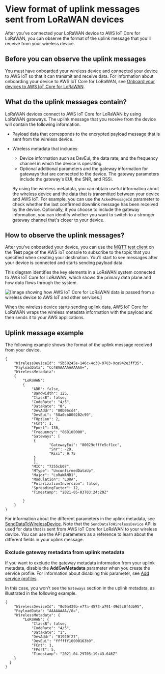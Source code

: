 # View format of uplink messages sent from LoRaWAN devices<a name="connect-iot-lorawan-uplink-metadata-format"></a>

After you've connected your LoRaWAN device to AWS IoT Core for LoRaWAN, you can observe the format of the uplink message that you'll receive from your wireless device\.

## Before you can observe the uplink messages<a name="connect-iot-lorawan-uplink-metadata-prerequisites"></a>

You must have onboarded your wireless device and connected your device to AWS IoT so that it can transmit and receive data\. For information about onboarding your device to AWS IoT Core for LoRaWAN, see [Onboard your devices to AWS IoT Core for LoRaWAN](connect-iot-lorawan-onboard-end-devices.md)\.

## What do the uplink messages contain?<a name="connect-iot-lorawan-uplink-metadata-contains"></a>

LoRaWAN devices connect to AWS IoT Core for LoRaWAN by using LoRaWAN gateways\. The uplink message that you receive from the device will contain the following information\.
+ Payload data that corresponds to the encrypted payload message that is sent from the wireless device\.
+ Wireless metadata that includes:
  + Device information such as DevEui, the data rate, and the frequency channel in which the device is operating\.
  + Optional additional parameters and the gateway information for gateways that are connected to the device\. The gateway parameters include the gateway's EUI, the SNR, and RSSi\.

  By using the wireless metadata, you can obtain useful information about the wireless device and the data that is transmitted between your device and AWS IoT\. For example, you can use the `AckedMessageId` parameter to check whether the last confirmed downlink message has been received by the device\. Optionally, if you choose to include the gateway information, you can identify whether you want to switch to a stronger gateway channel that's closer to your device\.

## How to observe the uplink messages?<a name="connect-iot-lorawan-uplink-metadata-observe"></a>

After you've onboarded your device, you can use the [MQTT test client](https://console.aws.amazon.com/iot/home#/test) on the **Test** page of the AWS IoT console to subscribe to the topic that you specified when creating your destination\. You'll start to see messages after your device is connected and starts sending payload data\.

This diagram identifies the key elements in a LoRaWAN system connected to AWS IoT Core for LoRaWAN, which shows the primary data plane and how data flows through the system\.

![\[Image showing how AWS IoT Core for LoRaWAN data is passed from a wireless device to AWS IoT and other services.\]](http://docs.aws.amazon.com/iot/latest/developerguide/images/iot-lorawan-data-flow.png)

When the wireless device starts sending uplink data, AWS IoT Core for LoRaWAN wraps the wireless metadata information with the payload and then sends it to your AWS applications\.

## Uplink message example<a name="connect-iot-lorawan-uplink-metadata-example"></a>

The following example shows the format of the uplink message received from your device\.

```
{
    "WirelessDeviceId": "5b58245e-146c-4c30-9703-0ca942e3ff35", 
    "PayloadData": "Cc48AAAAAAAAAAA=",    
    "WirelessMetadata":
    {
        "LoRaWAN":
        {
            "ADR": false,
            "Bandwidth": 125,
            "ClassB": false,
            "CodeRate": "4/5",
            "DataRate": "0",
            "DevAddr": "00b96cd4",
            "DevEui": "58a0cb000202c99",            
            "FOptLen": 2,
            "FCnt": 1,
            "Fport": 136,   
            "Frequency": "868100000",     
            "Gateways": [
             {
                    "GatewayEui": "80029cfffe5cf1cc",      
                    "Snr": -29,
                    "Rssi": 9.75
             }
             ],  
            "MIC": "7255cb07",  
            "MType": "UnconfirmedDataUp",
            "Major": "LoRaWANR1",
            "Modulation": "LORA", 
            "PolarizationInversion": false,    
            "SpreadingFactor": 12,                         
            "Timestamp": "2021-05-03T03:24:29Z"
            
        }
    }
}
```

For information about the different parameters in the uplink metadata, see [SendDataToWirelessDevice](https://docs.aws.amazon.com/iot-wireless/2020-11-22/apireference/API_SendDataToWirelessDevice.html)\. Note that the `SendDataToWirelessDevice` API is used for data that is sent from AWS IoT Core for LoRaWAN to your wireless device\. You can use the API parameters as a reference to learn about the different fields in your uplink message\.

### Exclude gateway metadata from uplink metadata<a name="connect-iot-lorawan-uplink-metadata-example2"></a>

If you want to exclude the gateway metadata information from your uplink metadata, disable the **AddGwMetadata** parameter when you create the service profile\. For information about disabling this parameter, see [Add service profiles](connect-iot-lorawan-define-profiles.md#connect-iot-lorawan-service-profiles)\.

In this case, you won't see the `Gateways` section in the uplink metadata, as illustrated in the following example\.

```
{  
    "WirelessDeviceId": "0d9a439b-e77a-4573-a791-49d5c0f4db95",
    "PayloadData": "AAAAAAAA//8=",
    "WirelessMetadata": {
        "LoRaWAN": {
            "ClassB": false,
            "CodeRate": "4/5",
            "DataRate": "1",
            "DevAddr": "01920f27",
            "DevEui": "ffffff10000163b0",
            "FCnt": 1,
            "FPort": 5,
            "Timestamp": "2021-04-29T05:19:43.646Z"
    }
  }
}
```